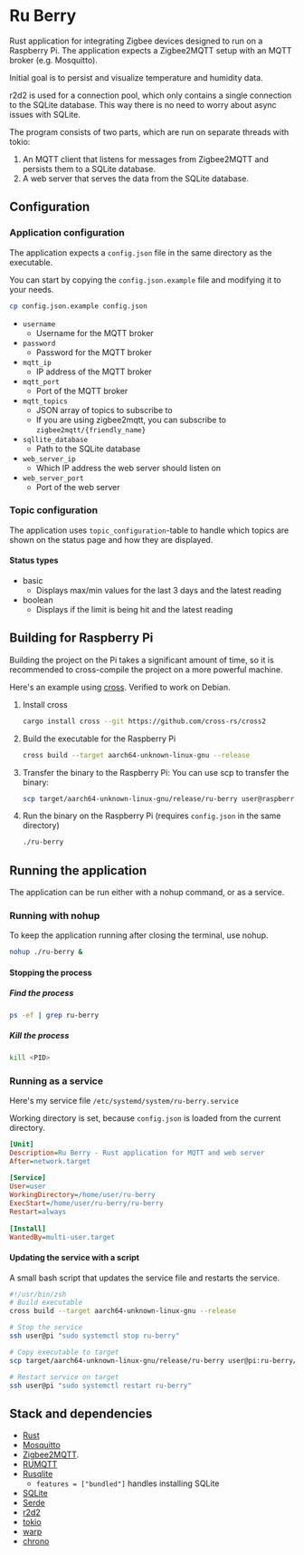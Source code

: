 # Ru Berry
Rust application for integrating Zigbee devices designed to run on a Raspberry Pi.
The application expects a Zigbee2MQTT setup with an MQTT broker (e.g. Mosquitto).

Initial goal is to persist and visualize temperature and humidity data.

r2d2 is used for a connection pool, which only contains a single connection to the SQLite database.
This way there is no need to worry about async issues with SQLite.

The program consists of two parts, which are run on separate threads with tokio:
1. An MQTT client that listens for messages from Zigbee2MQTT and persists them to a SQLite database.
2. A web server that serves the data from the SQLite database.

## Configuration
### Application configuration
The application expects a `config.json` file in the same directory as the executable.

You can start by copying the `config.json.example` file and modifying it to your needs.
```bash
cp config.json.example config.json
```

- `username`
  - Username for the MQTT broker
- `password`
  - Password for the MQTT broker
- `mqtt_ip`
  - IP address of the MQTT broker
- `mqtt_port`
  - Port of the MQTT broker
- `mqtt_topics`
  - JSON array of topics to subscribe to
  - If you are using zigbee2mqtt, you can subscribe to `zigbee2mqtt/{friendly_name}`
- `sqllite_database`
  - Path to the SQLite database
- `web_server_ip`
  - Which IP address the web server should listen on
- `web_server_port`
  - Port of the web server

### Topic configuration
The application uses `topic_configuration`-table to handle which topics are shown on the status page 
and how they are displayed.

#### Status types
- basic
    - Displays max/min values for the last 3 days and the latest reading
- boolean
    - Displays if the limit is being hit and the latest reading

## Building for Raspberry Pi
Building the project on the Pi takes a significant amount of time, 
so it is recommended to cross-compile the project on a more powerful machine.

Here's an example using [cross](https://github.com/cross-rs/cross). Verified to work on Debian.
1. Install cross
    ```bash
    cargo install cross --git https://github.com/cross-rs/cross2
    ```
2. Build the executable for the Raspberry Pi
    ```bash
    cross build --target aarch64-unknown-linux-gnu --release
    ```
3. Transfer the binary to the Raspberry Pi: You can use scp to transfer the binary:  
    ```bash
    scp target/aarch64-unknown-linux-gnu/release/ru-berry user@raspberrypi:/path/to/destination
    ```
4. Run the binary on the Raspberry Pi (requires `config.json` in the same directory)
    ```bash
    ./ru-berry
    ```

## Running the application
The application can be run either with a nohup command, or as a service.

### Running with nohup
To keep the application running after closing the terminal, use nohup.
```bash
nohup ./ru-berry &
```
#### Stopping the process
##### Find the process
```bash
ps -ef | grep ru-berry
```

##### Kill the process
```bash
kill <PID>
```

### Running as a service
Here's my service file `/etc/systemd/system/ru-berry.service`

Working directory is set, because `config.json` is loaded from the current directory.

```ini
[Unit]
Description=Ru Berry - Rust application for MQTT and web server
After=network.target
 
[Service]
User=user
WorkingDirectory=/home/user/ru-berry
ExecStart=/home/user/ru-berry/ru-berry
Restart=always
 
[Install]
WantedBy=multi-user.target
```

#### Updating the service with a script
A small bash script that updates the service file and restarts the service.

```bash
#!/usr/bin/zsh
# Build executable
cross build --target aarch64-unknown-linux-gnu --release

# Stop the service
ssh user@pi "sudo systemctl stop ru-berry"

# Copy executable to target
scp target/aarch64-unknown-linux-gnu/release/ru-berry user@pi:ru-berry/ru-berry

# Restart service on target
ssh user@pi "sudo systemctl restart ru-berry"
```

## Stack and dependencies
- [Rust](https://www.rust-lang.org/)
- [Mosquitto](https://mosquitto.org/) 
- [Zigbee2MQTT](https://www.zigbee2mqtt.io/).
- [RUMQTT](https://github.com/bytebeamio/rumqtt/tree/main)
- [Rusqlite](https://github.com/rusqlite/rusqlite)
  - `features = ["bundled"]` handles installing SQLite
- [SQLite](https://www.sqlite.org/index.html)
- [Serde](https://serde.rs/)
- [r2d2](https://github.com/sfackler/r2d2)
- [tokio](https://tokio.rs/)
- [warp](https://github.com/seanmonstar/warp)
- [chrono](https://github.com/chronotope/chrono)
